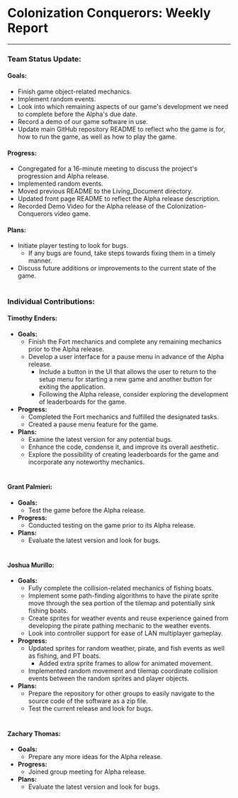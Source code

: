 # **Colonization Conquerors: Weekly Report**
___

### Team Status Update:
#### **Goals:**
- Finish game object-related mechanics.
- Implement random events.
- Look into which remaining aspects of our game's development we need to complete before the Alpha's due date.
- Record a demo of our game software in use.
- Update main GitHub repository README to reflect who the game is for, how to run the game, as well as how to play the game.

#### **Progress:**
- Congregated for a 16-minute meeting to discuss the project's progression and Alpha release.
- Implemented random events.
- Moved previous README to the Living_Document directory.
- Updated front page README to reflect the Alpha release description.
- Recorded Demo Video for the Alpha release of the Colonization-Conquerors video game.

#### **Plans:**
- Initiate player testing to look for bugs.
  - If any bugs are found, take steps towards fixing them in a timely manner.
- Discuss future additions or improvements to the current state of the game.


#
### Individual Contributions:

#### **Timothy Enders:**
- **Goals:**
  - Finish the Fort mechanics and complete any remaining mechanics prior to the Alpha release.
  - Develop a user interface for a pause menu in advance of the Alpha release.
    - Include a button in the UI that allows the user to return to the setup menu for starting a new game and another button for exiting the application.
    - Following the Alpha release, consider exploring the development of leaderboards for the game.
- **Progress:**
  - Completed the Fort mechanics and fulfilled the designated tasks.
  - Created a pause menu feature for the game.
- **Plans:**
  - Examine the latest version for any potential bugs.
  - Enhance the code, condense it, and improve its overall aesthetic.
  - Explore the possibility of creating leaderboards for the game and incorporate any noteworthy mechanics.

#
#### **Grant Palmieri:**
- **Goals:**
  - Test the game before the Alpha release.
- **Progress:**
  - Conducted testing on the game prior to its Alpha release.
- **Plans:**
  - Evaluate the latest version and look for bugs.

#
#### **Joshua Murillo:**
- **Goals:**
  - Fully complete the collision-related mechanics of fishing boats.
  - Implement some path-finding algorithms to have the pirate sprite move through the sea portion of the tilemap and potentially sink fishing boats.
  - Create sprites for weather events and reuse experience gained from developing the pirate pathing mechanic to the weather events.
  - Look into controller support for ease of LAN multiplayer gameplay.
- **Progress:**
  - Updated sprites for random weather, pirate, and fish events as well as fishing, and PT boats.
    - Added extra sprite frames to allow for animated movement.
  - Implemented random movement and tilemap coordinate collision events between the random sprites and player objects.
- **Plans:**
  - Prepare the repository for other groups to easily navigate to the source code of the software as a zip file.
  - Test the current release and look for bugs.

#
#### **Zachary Thomas:**
- **Goals:**
  - Prepare any more ideas for the Alpha release.
- **Progress:**
  - Joined group meeting for Alpha release.
- **Plans:**
  - Evaluate the latest version and look for bugs.
